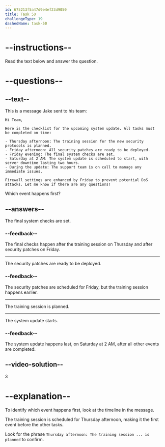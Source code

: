 ```yaml
---
id: 675213f5a47d9e4ef23d9050
title: Task 50
challengeType: 19
dashedName: task-50
---
```

<!-- READING -->

# --instructions--

Read the text below and answer the question.

# --questions--

## --text--

This is a message Jake sent to his team:

`Hi Team,`

`Here is the checklist for the upcoming system update. All tasks must be completed on time:`  

`- Thursday afternoon: The training session for the new security protocols is planned.`  
`- Friday afternoon: All security patches are ready to be deployed.`  
`- Friday evening: The final system checks are set.`  
`- Saturday at 2 AM: The system update is scheduled to start, with server downtime lasting two hours.`  
`- During the update: The support team is on call to manage any immediate issues.`  

`Firewall settings are enhanced by Friday to prevent potential DoS attacks. Let me know if there are any questions!`

Which event happens first?

## --answers--

The final system checks are set.

### --feedback--

The final checks happen after the training session on Thursday and after security patches on Friday.

---

The security patches are ready to be deployed.

### --feedback--

The security patches are scheduled for Friday, but the training session happens earlier.

---

The training session is planned.

---

The system update starts.

### --feedback--

The system update happens last, on Saturday at 2 AM, after all other events are completed.

## --video-solution--

3

# --explanation--

To identify which event happens first, look at the timeline in the message. 

The training session is scheduled for Thursday afternoon, making it the first event before the other tasks. 

Look for the phrase `Thursday afternoon: The training session ... is planned` to confirm.
